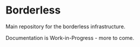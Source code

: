 # Borderless

Main repository for the borderless infrastructure.

Documentation is Work-in-Progress - more to come.
